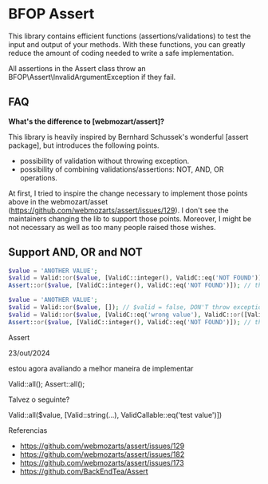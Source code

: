 # BFOP Assert

This library contains efficient functions (assertions/validations) to test the input and output of your methods.
With these functions, you can greatly reduce the amount of coding needed to write a safe implementation.

All assertions in the Assert class throw an BFOP\Assert\InvalidArgumentException if they fail.

FAQ
---

**What's the difference to [webmozart/assert]?**

This library is heavily inspired by Bernhard Schussek's wonderful [assert package],
but introduces the following points.

- possibility of validation without throwing exception.
- possibility of combining validations/assertions: NOT, AND, OR operations.

At first, I tried to inspire the change necessary to implement those points above in the webmozart/asset
(https://github.com/webmozarts/assert/issues/129). I don't see the maintainers changing the lib to support those points.
Moreover, I might be not necessary as well as too many people raised those wishes.


## Support AND, OR and NOT

```php title="Simple OR example"
$value = 'ANOTHER VALUE';
$valid = Valid::or($value, [ValidC::integer(), ValidC::eq('NOT FOUND')]); // $valid = false, DON'T throw exception
Assert::or($value, [ValidC::integer(), ValidC::eq('NOT FOUND')]); // throws exception
```

```php title="More complex OR example"
$value = 'ANOTHER VALUE';
$valid = Valid::or($value, []); // $valid = false, DON'T throw exception
$valid = Valid::or($value, [ValidC::eq('wrong value'), ValidC::or([ValidC::integer(), ValidC::eq('another value')])]); // $valid = false, DON'T throw exception
Assert::or($value, [ValidC::integer(), ValidC::eq('NOT FOUND')]); // throws exception
```

Assert

23/out/2024

estou agora avaliando a melhor maneira de implementar 

Valid::all();
Assert::all();

Talvez o seguinte?

Valid::all($value, [Valid::string(...), ValidCallable::eq('test value')])

Referencias

- https://github.com/webmozarts/assert/issues/129
- https://github.com/webmozarts/assert/issues/182
- https://github.com/webmozarts/assert/issues/173
- https://github.com/BackEndTea/Assert


